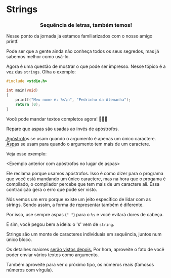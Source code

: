 # Strings
### <center>Sequência de letras, também temos!</center>

Nesse ponto da jornada já estamos familiarizados com o nosso amigo printf.

Pode ser que a gente ainda não conheça todos os seus segredos, mas já sabemos melhor como usá-lo.

Agora é uma questão de mostrar o que pode ser impresso. Nesse tópico é a vez das ``strings``. Olha o exemplo:

```c
#include <stdio.h>

int	main(void)
{
	printf("Meu nome é: %s\n", "Pedrinho da Alemanha");
	return (0);
}
```

Você pode mandar textos completos agora! :partying_face::partying_face::partying_face:

Repare que aspas são usadas ao invés de apóstrofos.

A͟p͟ó͟s͟t͟r͟o͟f͟o͟s se usam quando o argumento é apenas um único caractere. A͟s͟p͟a͟s se usam para quando o argumento tem mais de um caractere.

Veja esse exemplo:

<Exemplo anterior com apóstrofos no lugar de aspas>

Ele reclama porque usamos apóstrofos. Isso é como dizer para o programa que você está mandando um único caractere, mas na hora que o progama é compilado, o compilador percebe que tem mais de um caractere ali. Essa contradição gera o erro que pode ser visto.

Nós vemos um erro porque existe um jeito específico de lidar com as strings. Sendo assim, a forma de representar também é diferente.

Por isso, use sempre aspas (``" "``) para o ``%s`` e você evitará dores de cabeça.

E sim, você pegou bem a ideia: o 's' vem de ``string``.

Strings são um monte de caracteres individuais em sequência, juntos num único bloco.

Os detalhes maiores [serão vistos depois.]() Por hora, aproveite o fato de você poder enviar vários textos como argumento.

Também aproveite para ver o próximo tipo, os números reais (famosos números com vírgula).
